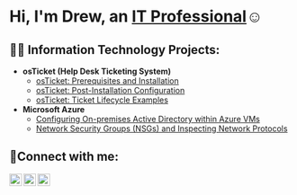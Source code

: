 <h1>Hi, I'm Drew, an <a href="https://www.linkedin.com/in/andrew-l-stokes/">IT Professional</a>☺</h1>

<h2>👨‍💻 Information Technology Projects:</h2>

- <b>osTicket (Help Desk Ticketing System)</b>
  - [osTicket: Prerequisites and Installation](https://github.com/Drew-Stokes/osTicketSetup)
  - [osTicket: Post-Installation Configuration](https://github.com/Drew-Stokes/osTicket---Post-Install-Configuration)
  - [osTicket: Ticket Lifecycle Examples](https://github.com/Drew-Stokes/osTicket---Ticket-Lifecycle)
- <b>Microsoft Azure</b>
  - [Configuring On-premises Active Directory within Azure VMs](https://github.com/Drew-Stokes/On-premises-Active-Directory-Deployed-in-the-Cloud-Azure-/blob/main/README.md)
  - [Network Security Groups (NSGs) and Inspecting Network Protocols](https://github.com/joshmadakorcc/azure-network-protocols)

<h2>🤳Connect with me:</h2>

[<img align="left" alt="drew | Twitter" width="22px" src="https://cdn.jsdelivr.net/npm/simple-icons@v3/icons/twitter.svg" />][twitter]
[<img align="left" alt="drew | LinkedIn" width="22px" src="https://cdn.jsdelivr.net/npm/simple-icons@v3/icons/linkedin.svg" />][linkedin]
[<img align="left" alt="drew | Instagram" width="22px" src="https://cdn.jsdelivr.net/npm/simple-icons@v3/icons/instagram.svg" />][instagram]

[twitter]: https://twitter.com/
[instagram]: https://www.instagram.com/
[linkedin]: https://www.linkedin.com/in/andrew-l-stokes/
